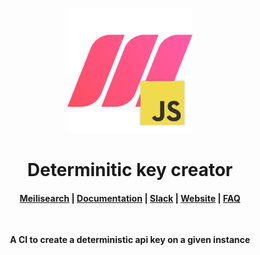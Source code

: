 <p align="center">
  <img src="https://raw.githubusercontent.com/meilisearch/integration-guides/main/assets/logos/meilisearch_js.svg" alt="Meilisearch" width="200" height="200" />
</p>

<h1 align="center">Determinitic key creator</h1>

<h4 align="center">
  <a href="https://github.com/meilisearch/meilisearch">Meilisearch</a> |
  <a href="https://docs.meilisearch.com">Documentation</a> |
  <a href="https://slack.meilisearch.com">Slack</a> |
  <a href="https://www.meilisearch.com">Website</a> |
  <a href="https://docs.meilisearch.com/faq">FAQ</a>
</h4>

<p align="center">
  <!-- TODO: add -->
  <!-- <a href="https://app.bors.tech/repositories/34942"><img src="https://bors.tech/images/badge_small.svg" alt="Bors enabled"></a> -->
    <!-- <a href="https://github.com/meilisearch/js-project-boilerplate/actions"><img src="https://github.com/meilisearch/js-project-boilerplate/workflows/Tests/badge.svg" alt="Tests"></a> -->
  <!-- <a href="https://github.com/meilisearch/js-project-boilerplate/blob/main/LICENCE"><img src="https://img.shields.io/badge/license-MIT-informational" alt="License"></a> -->
</p>
<br/>

<p align="center" style="font-weight:bold;" >A CI to create a deterministic api key on a given instance</p>

<br/>


